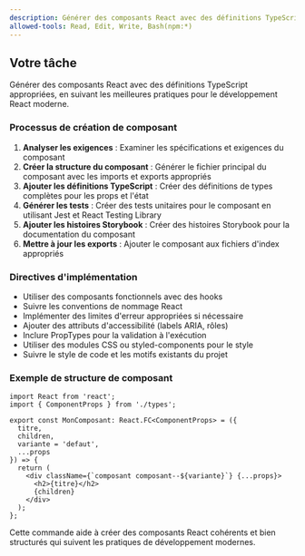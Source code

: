 ```yaml
---
description: Générer des composants React avec des définitions TypeScript
allowed-tools: Read, Edit, Write, Bash(npm:*)
---
```


## Votre tâche

Générer des composants React avec des définitions TypeScript appropriées, en suivant les meilleures pratiques pour le développement React moderne.

### Processus de création de composant

1. **Analyser les exigences** : Examiner les spécifications et exigences du composant
2. **Créer la structure du composant** : Générer le fichier principal du composant avec les imports et exports appropriés
3. **Ajouter les définitions TypeScript** : Créer des définitions de types complètes pour les props et l'état
4. **Générer les tests** : Créer des tests unitaires pour le composant en utilisant Jest et React Testing Library
5. **Ajouter les histoires Storybook** : Créer des histoires Storybook pour la documentation du composant
6. **Mettre à jour les exports** : Ajouter le composant aux fichiers d'index appropriés

### Directives d'implémentation

- Utiliser des composants fonctionnels avec des hooks
- Suivre les conventions de nommage React
- Implémenter des limites d'erreur appropriées si nécessaire
- Ajouter des attributs d'accessibilité (labels ARIA, rôles)
- Inclure PropTypes pour la validation à l'exécution
- Utiliser des modules CSS ou styled-components pour le style
- Suivre le style de code et les motifs existants du projet

### Exemple de structure de composant

```tsx
import React from 'react';
import { ComponentProps } from './types';

export const MonComposant: React.FC<ComponentProps> = ({
  titre,
  children,
  variante = 'defaut',
  ...props
}) => {
  return (
    <div className={`composant composant--${variante}`} {...props}>
      <h2>{titre}</h2>
      {children}
    </div>
  );
};
```

Cette commande aide à créer des composants React cohérents et bien structurés qui suivent les pratiques de développement modernes.